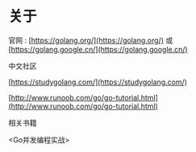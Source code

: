 # 关于

官网 : [https://golang.org/](https://golang.org/) 或 [https://golang.google.cn/](https://golang.google.cn/)

中文社区

[https://studygolang.com/](https://studygolang.com/)

[http://www.runoob.com/go/go-tutorial.html](http://www.runoob.com/go/go-tutorial.html)

相关书籍

&lt;Go并发编程实战&gt;

